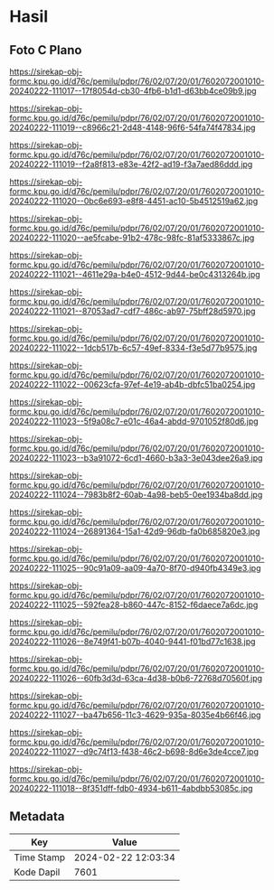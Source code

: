 # Hasil

## Foto C Plano

https://sirekap-obj-formc.kpu.go.id/d76c/pemilu/pdpr/76/02/07/20/01/7602072001010-20240222-111017--17f8054d-cb30-4fb6-b1d1-d63bb4ce09b9.jpg

https://sirekap-obj-formc.kpu.go.id/d76c/pemilu/pdpr/76/02/07/20/01/7602072001010-20240222-111019--c8966c21-2d48-4148-96f6-54fa74f47834.jpg

https://sirekap-obj-formc.kpu.go.id/d76c/pemilu/pdpr/76/02/07/20/01/7602072001010-20240222-111019--f2a8f813-e83e-42f2-ad19-f3a7aed86ddd.jpg

https://sirekap-obj-formc.kpu.go.id/d76c/pemilu/pdpr/76/02/07/20/01/7602072001010-20240222-111020--0bc6e693-e8f8-4451-ac10-5b4512519a62.jpg

https://sirekap-obj-formc.kpu.go.id/d76c/pemilu/pdpr/76/02/07/20/01/7602072001010-20240222-111020--ae5fcabe-91b2-478c-98fc-81af5333867c.jpg

https://sirekap-obj-formc.kpu.go.id/d76c/pemilu/pdpr/76/02/07/20/01/7602072001010-20240222-111021--4611e29a-b4e0-4512-9d44-be0c4313264b.jpg

https://sirekap-obj-formc.kpu.go.id/d76c/pemilu/pdpr/76/02/07/20/01/7602072001010-20240222-111021--87053ad7-cdf7-486c-ab97-75bff28d5970.jpg

https://sirekap-obj-formc.kpu.go.id/d76c/pemilu/pdpr/76/02/07/20/01/7602072001010-20240222-111022--1dcb517b-6c57-49ef-8334-f3e5d77b9575.jpg

https://sirekap-obj-formc.kpu.go.id/d76c/pemilu/pdpr/76/02/07/20/01/7602072001010-20240222-111022--00623cfa-97ef-4e19-ab4b-dbfc51ba0254.jpg

https://sirekap-obj-formc.kpu.go.id/d76c/pemilu/pdpr/76/02/07/20/01/7602072001010-20240222-111023--5f9a08c7-e01c-46a4-abdd-9701052f80d6.jpg

https://sirekap-obj-formc.kpu.go.id/d76c/pemilu/pdpr/76/02/07/20/01/7602072001010-20240222-111023--b3a91072-6cd1-4660-b3a3-3e043dee26a9.jpg

https://sirekap-obj-formc.kpu.go.id/d76c/pemilu/pdpr/76/02/07/20/01/7602072001010-20240222-111024--7983b8f2-60ab-4a98-beb5-0ee1934ba8dd.jpg

https://sirekap-obj-formc.kpu.go.id/d76c/pemilu/pdpr/76/02/07/20/01/7602072001010-20240222-111024--26891364-15a1-42d9-96db-fa0b685820e3.jpg

https://sirekap-obj-formc.kpu.go.id/d76c/pemilu/pdpr/76/02/07/20/01/7602072001010-20240222-111025--90c91a09-aa09-4a70-8f70-d940fb4349e3.jpg

https://sirekap-obj-formc.kpu.go.id/d76c/pemilu/pdpr/76/02/07/20/01/7602072001010-20240222-111025--592fea28-b860-447c-8152-f6daece7a6dc.jpg

https://sirekap-obj-formc.kpu.go.id/d76c/pemilu/pdpr/76/02/07/20/01/7602072001010-20240222-111026--8e749f41-b07b-4040-9441-f01bd77c1638.jpg

https://sirekap-obj-formc.kpu.go.id/d76c/pemilu/pdpr/76/02/07/20/01/7602072001010-20240222-111026--60fb3d3d-63ca-4d38-b0b6-72768d70560f.jpg

https://sirekap-obj-formc.kpu.go.id/d76c/pemilu/pdpr/76/02/07/20/01/7602072001010-20240222-111027--ba47b656-11c3-4629-935a-8035e4b66f46.jpg

https://sirekap-obj-formc.kpu.go.id/d76c/pemilu/pdpr/76/02/07/20/01/7602072001010-20240222-111027--d9c74f13-f438-46c2-b698-8d6e3de4cce7.jpg

https://sirekap-obj-formc.kpu.go.id/d76c/pemilu/pdpr/76/02/07/20/01/7602072001010-20240222-111018--8f351dff-fdb0-4934-b611-4abdbb53085c.jpg


## Metadata

| Key        | Value               |
| ---------- | ------------------- |
| Time Stamp | 2024-02-22 12:03:34 |
| Kode Dapil | 7601                |



